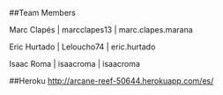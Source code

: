 ##Team Members

Marc Clapés | marcclapes13 | marc.clapes.marana

Eric Hurtado | Leloucho74 | eric.hurtado

Isaac Roma | isaacroma | isaacroma

##Heroku
http://arcane-reef-50644.herokuapp.com/es/

